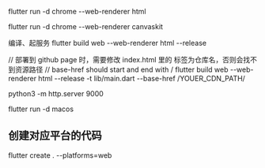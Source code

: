 

flutter run -d chrome --web-renderer html

flutter run -d chrome --web-renderer canvaskit

编译、起服务
flutter build web --web-renderer html --release

// 部署到 github page 时，需要修改 index.html 里的 <base href="/"> 标签为仓库名，否则会找不到资源路径
// base-href should start and end with / 
flutter build web --web-renderer html --release -t lib/main.dart --base-href /YOUER_CDN_PATH/

python3 -m http.server 9000


flutter run -d macos

## 创建对应平台的代码

flutter create . --platforms=web


